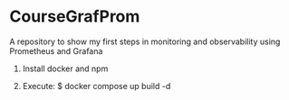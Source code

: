 # CourseGrafProm
 A repository to show my first steps in monitoring and observability using Prometheus and Grafana

1. Install docker and npm

2. Execute: $ docker compose up build -d


